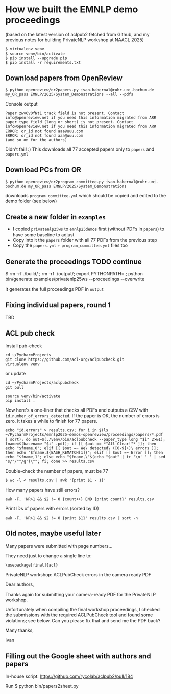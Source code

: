 # How we built the EMNLP demo proceedings

(based on the latest version of aclpub2 fetched from Github, and my previous notes for building PrivateNLP workshop at NAACL 2025)

```plaintext
$ virtualenv venv
$ source venv/bin/activate
$ pip install --upgrade pip
$ pip install -r requirements.txt
```

## Download papers from OpenReview

```plaintext
$ python openreview/or2papers.py ivan.habernal@ruhr-uni-bochum.de my_OR_pass EMNLP/2025/System_Demonstrations --all --pdfs
```

Console output

```plain
Paper zwvOv0fNt1 track field is not present. Contact info@openreview.net if you need this information migrated from ARR
paper_type field (long or short) is not present. Contact info@openreview.net if you need this information migrated from ARR
ERROR: or_id not found aaa@uuu.com
ERROR: or_id not found aaa@uuu.com
(and so on for the authors)
```

Didn't fail! :) This downloads all 77 accepted papers only to `papers` and `papers.yml`

## Download PCs from OR

```plaintext
$ python openreview/or2program_committee.py ivan.habernal@ruhr-uni-bochum.de my_OR_pass EMNLP/2025/System_Demonstrations
```

downloads `program_committee.yml` which should be copied and edited to the demo folder (see below)

## Create a new folder in `examples`

* I copied `privatenlp25ws` to `emnlp25demos` first (without PDFs in `papers`) to have some baseline to adjust
* Copy into it the `papers` folder with all 77 PDFs from the previous step
* Copy the `papers.yml` + `program_committee.yml` files too

## Generate the proceedings TODO continue

$ rm -rf ./build/ ; rm -rf ./output/; export PYTHONPATH=.; python bin/generate examples/privatenlp25ws --proceedings --overwrite

It generates the full proceedings PDF in `output`

## Fixing individual papers, round 1

TBD

## ACL pub check

Install pub-check
```plaintext
cd ~/PycharmProjects
git clone https://github.com/acl-org/aclpubcheck.git
virtualenv venv
```
or update
```plain
cd ~/PycharmProjects/aclpubcheck
git pull
```
```plaintext
source venv/bin/activate
pip install .
```

Now here's a one-liner that checks all PDFs and outputs a CSV with `id,number_of_errors_detected`. If the paper is OK, the number of errors is zero. It takes a while to finish for 77 papers.

```plaintext
echo "id,errors" > results.csv; for i in $(ls ~/PycharmProjects/emnlp2025-demos-openreview/proceedings/papers/*.pdf | sort); do out=$(./venv/bin/aclpubcheck --paper_type long "$i" 2>&1); fname=$(basename "$i" .pdf); if [[ $out == *"All Clear!"* ]]; then echo "$fname,0"; elif [[ $out =~ We\ detected\ ([0-9]+)\ errors ]]; then echo "$fname,${BASH_REMATCH[1]}"; elif [[ $out =~ Error ]]; then echo "$fname,1"; else echo "$fname,\"$(echo "$out" | tr '\n' ' ' | sed 's/"/""/g')\""; fi; done >> results.csv
```

Double-check the number of papers, must be 77

```plaintext
$ wc -l < results.csv | awk '{print $1 - 1}'
```

How many papers have still errors?

```plaintext
awk -F, 'NR>1 && $2 != 0 {count++} END {print count}' results.csv 
```

Print IDs of papers with errors (sorted by ID)

```plaintext
awk -F, 'NR>1 && $2 != 0 {print $1}' results.csv | sort -n
```




## Old notes, maybe useful later


Many papers were submitted with page numbers...

They need just to change a single line to:

```plaintext
\usepackage[final]{acl}
```


PrivateNLP workshop: ACLPubCheck errors in the camera ready PDF

Dear authors,

Thanks again for submitting your camera-ready PDF for the PrivateNLP workshop.

Unfortunately when compiling the final workshop proceedings, I checked the submissions with the required ACLPubCheck tool and found some violations; see below. Can you please fix that and send me the PDF back?

Many thanks,

Ivan



## Filling out the Google sheet with authors and papers

In-house script: https://github.com/rycolab/aclpub2/pull/184

Run $ python bin/papers2sheet.py